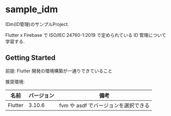 # sample_idm

IDm(ID管理)のサンプルProject.

Flutter x Firebase で ISO/IEC 24760-1:2019 で定められている ID 管理について学習する.

## Getting Started

前提: Flutter 開発の環境構築が一通りできていること

推奨環境:

| 名前 | バージョン | 備考 |
| --- | --- | --- |
| Flutter | 3.10.6 | fvm や asdf でバージョンを選択できる |
